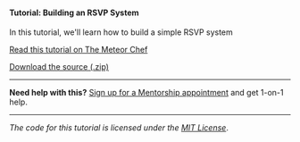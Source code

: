 #### Tutorial: Building an RSVP System

In this tutorial, we'll learn how to build a simple RSVP system

[Read this tutorial on The Meteor Chef](https://themeteorchef.com/tutorials/building-an-rsvp-system)  

[Download the source (.zip)](https://github.com/themeteorchef/building-an-rsvp-system/archive/master.zip)

---

**Need help with this?** [Sign up for a Mentorship appointment](https://themeteorchef.com/mentorship?readme=building-an-rsvp-system) and get 1-on-1 help.

---

_The code for this tutorial is licensed under the [MIT License](http://opensource.org/licenses/MIT)_.

